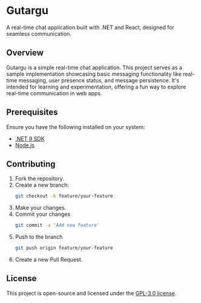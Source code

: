 # Gutargu
A real-time chat application built with .NET and React, designed for seamless communication.

## Overview
Gutargu is a simple real-time chat application. This project serves as a sample implementation showcasing basic messaging functionality like real-time messaging, user presence status, and message persistence. It's intended for learning and experimentation, offering a fun way to explore real-time communication in web apps.

## Prerequisites
Ensure you have the following installed on your system:

- [.NET 9 SDK](https://dotnet.microsoft.com/en-us/download/dotnet/9.0)
- [Node.js](https://nodejs.org/en)

## Contributing
1. Fork the repository.
2. Create a new branch:
   ```bash
   git checkout -b feature/your-feature
   ```
3. Make your changes.
4. Commit your changes 
   ```bash
   git commit -a 'Add new feature'
   ```
5. Push to the branch 
   ```bash
   git push origin feature/your-feature
   ```
6. Create a new Pull Request.

## License
This project is open-source and licensed under the [GPL-3.0 license](https://www.gnu.org/licenses/gpl-3.0.en.html).
